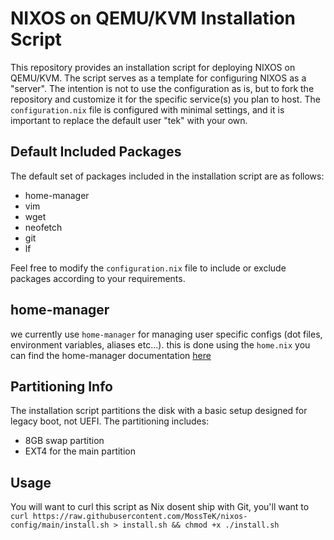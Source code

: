 # NIXOS on QEMU/KVM Installation Script

This repository provides an installation script for deploying NIXOS on QEMU/KVM. The script serves as a template for configuring NIXOS as a "server". The intention is not to use the configuration as is, but to fork the repository and customize it for the specific service(s) you plan to host. The `configuration.nix` file is configured with minimal settings, and it is important to replace the default user "tek" with your own.

## Default Included Packages

The default set of packages included in the installation script are as follows:
- home-manager
- vim
- wget
- neofetch
- git
- lf

Feel free to modify the `configuration.nix` file to include or exclude packages according to your requirements.

## home-manager

we currently use `home-manager` for managing user specific configs (dot files, environment variables, aliases etc...). this is done using the `home.nix` you can find the home-manager documentation [here](https://nix-community.github.io/home-manager/)

## Partitioning Info

The installation script partitions the disk with a basic setup designed for legacy boot, not UEFI. The partitioning includes:

- 8GB swap partition
- EXT4 for the main partition


## Usage

You will want to curl this script as Nix dosent ship with Git, you\'ll want to
`curl https://raw.githubusercontent.com/MossTeK/nixos-config/main/install.sh > install.sh && chmod +x ./install.sh`